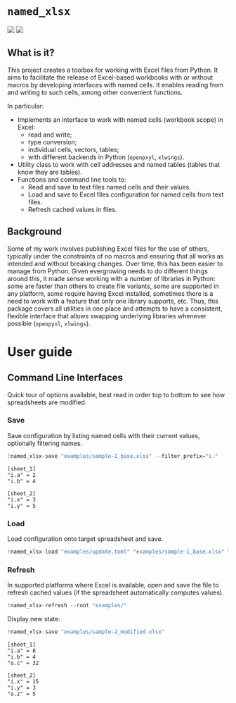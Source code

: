# `named_xlsx`


[![](https://img.shields.io/badge/code%20style-black-000000.svg)](https://github.com/psf/black)
[![](https://shields.io/badge/MkDocs-documentation-informational.png)](https://dfosas.github.io/named_xlsx/)

## What is it?

This project creates a toolbox for working with Excel files from Python.
It aims to facilitate the release of Excel-based workbooks with or
without macros by developing interfaces with named cells. It enables
reading from and writing to such cells, among other convenient
functions.

In particular:

-   Implements an interface to work with named cells (workbook scope) in
    Excel:
    -   read and write;
    -   type conversion;
    -   individual cells, vectors, tables;
    -   with different backends in Python (`openpxyl`, `xlwings`).
-   Utility class to work with cell addresses and named tables (tables
    that know they are tables).
-   Functions and command line tools to:
    -   Read and save to text files named cells and their values.
    -   Load and save to Excel files configuration for named cells from
        text files.
    -   Refresh cached values in files.

## Background

Some of my work involves publishing Excel files for the use of others,
typically under the constraints of no macros and ensuring that all works
as intended and without breaking changes. Over time, this has been
easier to manage from Python. Given evergrowing needs to do different
things around this, it made sense working with a number of libraries in
Python: some are faster than others to create file variants, some are
supported in any platform, some require having Excel installed,
sometimes there is a need to work with a feature that only one library
supports, etc. Thus, this package covers all utilities in one place and
attempts to have a consistent, flexible interface that allows swapping
underlying libraries whenever possible (`openpyxl`, `xlwings`).

# User guide

## Command Line Interfaces

Quick tour of options available, best read in order top to bottom to see
how spreadsheets are modified.

### Save

Save configuration by listing named cells with their current values,
optionally filtering names.

``` python
!named_xlsx-save "examples/sample-1_base.xlsx" --filter_prefix="i."
```

    [sheet_1]
    "i.a" = 2
    "i.b" = 4

    [sheet_2]
    "i.x" = 3
    "i.y" = 5

### Load

Load configuration onto target spreadsheet and save.

``` python
!named_xlsx-load "examples/update.toml" "examples/sample-1_base.xlsx" "examples/sample-2_modified.xlsx"
```

### Refresh

In supported platforms where Excel is available, open and save the file
to refresh cached values (if the spreadsheet automatically computes
values).

``` python
!named_xlsx-refresh --root "examples/"
```

Display new state:

``` python
!named_xlsx-save "examples/sample-2_modified.xlsx"
```

    [sheet_1]
    "i.a" = 8
    "i.b" = 4
    "o.c" = 32

    [sheet_2]
    "i.x" = 15
    "i.y" = 3
    "o.z" = 5
